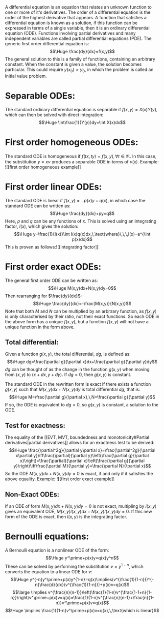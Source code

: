 
A differential equation is an equation that relates an unknown function to one or more of it's derivatives. The order of a differential equation is the order of the highest derivative that appears. A function that satisfies a differential equation is known as a solution, if this function can be expressed in terms of a single variable, then it is an ordinary differential equation (ODE). Functions involving partial derivatives and many independent variables are called partial differential equations (PDE). The generic first order differential equation is:$$\Huge \frac{dy}{dx}=f(x,y)$$
The general solution to this is a family of functions, containing an arbitrary constant. When the constant is given a value, the solution becomes particular. This could require $y(x_0)=y_0$, in which the problem is called an initial value problem.

# Separable ODEs:

The standard ordinary differential equation is separable if $f(x,y)=X(x)Y(y)$, which can then be solved with direct integration:$$\Huge \int\frac{1}{Y(y)}dy=\int X(x)dx$$

# First order homogeneous ODEs:

The standard ODE is homogeneous if $f(tx,ty)=f(x,y),\,\forall t\in\Re$. In this case, the substitution $y=xv$ produces a separable ODE in terms of  $v(x)$. Example:
![[first order homogeneous example]]

# First order linear ODEs:

The standard ODE is linear if $f(x,y)=-p(x)y+q(x)$, in which case the standard ODE can be written as:$$\Huge \frac{dy}{dx}+py=q$$
Here, $p$ and $q$ can be any functions of $x$. This is solved using an integrating factor, $I(x)$, which gives the solution:$$\Huge y=\frac{1}{I(x)}\int I(x)q(x)dx,\,\text{where}\,\,\,I(x)=e^{\int p(x)dx}$$
This is proven as follows:![[integrating factor]]

# First order exact ODEs:

The general first order ODE can be written as:$$\Huge M(x,y)dx+N(x,y)dy=0$$
Then rearranging for $\frac{dy}{dx}$:$$\Huge \frac{dy}{dx}=-\frac{M(x,y)}{N(x,y)}$$
Note that both $M$ and $N$ can be multiplied by an arbitrary function, as $f(x,y)$ is only characterised by their ratio, not their exact functions. So each ODE in the above form has a unique $f(x,y)$, but a function $f(x,y)$ will not have a unique function in the form above.

## Total differential:

Given a function $g(x,y)$, the total differential, $dg$, is defined as:$$\Huge dg=\frac{\partial g}{\partial x}dx+\frac{\partial g}{\partial y}dy$$
$dg$ can be thought of as the change in the function $g(x,y)$ when moving from $(x,y)$ to $(x+dx,y+dy)$. If $dg=0$, then $g(x,y)$ is constant.

The standard ODE in the rewritten form is exact if there exists a function $g(x,y)$ such that $M(x,y)dx+N(x,y)dy$ is total differential $dg$, that is:$$\Huge M=\frac{\partial g}{\partial x},\,N=\frac{\partial g}{\partial y}$$
If so, the ODE is equivalent to $dg=0$, so $g(x,y)$ is constant, a solution to the ODE.

## Test for exactness:

The equality of the [[EVT, MVT, boundedness and monotonicity#Partial derivatives|partial derivatives]] allows for an exactness test to be derived:
$$\Huge \frac{\partial^2g}{\partial y\partial x}=\frac{\partial^2g}{\partial x\partial y}\iff\frac{\partial}{\partial y}\left(\frac{\partial g}{\partial x}\right)=\frac{\partial}{\partial x}\left(\frac{\partial g}{\partial y}\right)\iff\frac{\partial M}{\partial y}=\frac{\partial N}{\partial x}$$
So the ODE $M(x,y)dx+N(x,y)dy=0$ is exact, if and only if it satisfies the above equality. Example:
![[first order exact example]]

## Non-Exact ODEs:

If an ODE of form $M(x,y)dx+N(x,y)dy=0$ is not exact, multipling by $I(x,y)$ gives an equivalent ODE, $M(x,y)I(x,y)dx + N(x,y)I(x,y)dy=0$. If this new form of the ODE is exact, then $I(x,y)$ is the integrating factor.

# Bernoulli equations:

A Bernoulli equation is a nonlinear ODE of the form:$$\Huge y^\prime+p(x)y=q(x)y^n$$
These can be solved by performing the substitution $v=y^{1-n}$, which converts the equation to a linear ODE for $v$:$$\Huge y^{-n}y^\prime+p(x)y^{1-n}=q(x)\implies(v^{\frac{1}{1-n}})^{-n}\frac{d}{dx}(v^{\frac{1}{1-n}})+p(x)v=q(x)$$$$\large \implies v^{\frac{n}{n-1}}\left(\frac{1}{1-n}v^{\frac{1-1+n}{1-n}}\right)v^\prime+p(x)v=q(x)=\frac{1}{1-n}v^{\frac{n}{n-1}+\frac{n}{1-n}}v^\prime+p(x)v=q(x)$$$$\Huge \implies \frac{1}{1-n}v^\prime+p(x)v=q(x),\,\text{which is linear}$$
